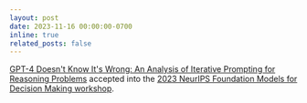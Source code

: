 ```yaml
---
layout: post
date: 2023-11-16 00:00:00-0700
inline: true
related_posts: false
---
```


[GPT-4 Doesn't Know It's Wrong: An Analysis of Iterative Prompting for Reasoning Problems](https://arxiv.org/abs/2310.12397) accepted into the [2023 NeurIPS Foundation Models for Decision Making workshop](https://sites.google.com/view/fmdm-neurips23/).
